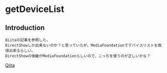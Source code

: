 
# getDeviceList

## Introduction

    Qiitaの記事を参照した。  
    DirectShowしか出来ないのか？と思っていたが、MediaFoundationでデバイスリストを取得出来るらしい。  
    DirectShowの後継がMediaFoundationらしいので、こっちを使うのが正しいかな？  

[Qiita](https://qiita.com/isishizuka/items/d2cee8dc0c5c8bbdb3cf)
